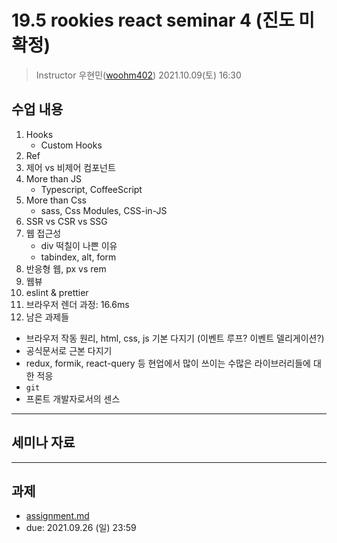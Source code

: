 19.5 rookies react seminar 4 (진도 미확정)
================================

> Instructor 우현민([woohm402](https://github.com/woohm402))
> 2021.10.09(토) 16:30

## 수업 내용

1. Hooks
   - Custom Hooks
1. Ref
1. 제어 vs 비제어 컴포넌트
2. More than JS
   - Typescript, CoffeeScript
4. More than Css
   - sass, Css Modules, CSS-in-JS
5. SSR vs CSR vs SSG
6. 웹 접근성
   - div 떡칠이 나쁜 이유
   - tabindex, alt, form
7. 반응형 웹, px vs rem
8. 웹뷰
9. eslint & prettier
10. 브라우저 렌더 과정: 16.6ms
11. 남은 과제들
   - 브라우저 작동 원리, html, css, js 기본 다지기 (이벤트 루프? 이벤트 델리게이션?)
   - 공식문서로 근본 다지기
   - redux, formik, react-query 등 현업에서 많이 쓰이는 수많은 라이브러리들에 대한 적응
   - `git`
   - 프론트 개발자로서의 센스

------------------


    

## 세미나 자료

------------------

## 과제
- [assignment.md](assignment.md)
- due: 2021.09.26 (일) 23:59
